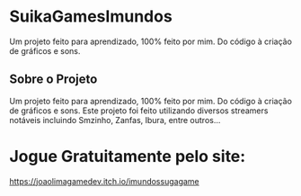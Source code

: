 # SuikaGamesImundos

Um projeto feito para aprendizado, 100% feito por mim. Do código à criação de gráficos e sons.

## Sobre o Projeto

Um projeto feito para aprendizado, 100% feito por mim. Do código à criação de gráficos e sons. Este projeto foi feito utilizando diversos streamers notáveis incluindo Smzinho, Zanfas, Ibura, entre outros...

# Jogue Gratuitamente pelo site:
https://joaolimagamedev.itch.io/imundossugagame
